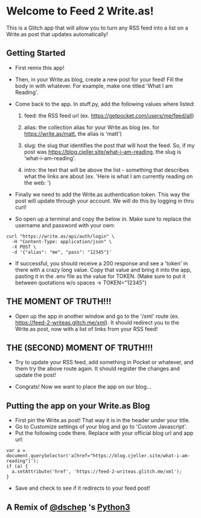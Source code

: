 Welcome to Feed 2 Write.as!
======================================

This is a Glitch app that will allow you to turn any RSS feed into a list on a Write.as post that updates automatically!

Getting Started
-------
- First remix this app!
- Then, in your Write.as blog, create a new post for your feed! Fill the body in with whatever. For example, make one titled 'What I am Reading'.
- Come back to the app. In stuff.py, add the following values where listed:
    1) feed: the RSS feed url (ex. https://getpocket.com/users/me/feed/all)
    
    2) alias: the collection alias for your Write.as blog (ex. for https://write.as/matt, the alias is 'matt')
    
    3) slug: the slug that identifies the post that will host the feed. So, if my post was https://blog.cjeller.site/what-i-am-reading, the slug is 'what-i-am-reading'.
    
    4) intro: the text that will be above the list - something that describes what the links are about (ex. 'Here is what I am currently reading on the web: ')

- Finally we need to add the Write.as authentication token. This way the post will update through your account. We will do this by logging in thru curl!
- So open up a terminal and copy the below in. Make sure to replace the username and password with your own:

```
curl "https://write.as/api/auth/login" \
  -H "Content-Type: application/json" \
  -X POST \
  -d '{"alias": "me", "pass": "12345"}'

```
- If successful, you should receive a 200 response and see a 'token' in there with a crazy long value. Copy that value and bring it into the app, pasting it in the .env file as the value for TOKEN. (Make sure to put it between quotations w/o spaces -> TOKEN="12345")


THE MOMENT OF TRUTH!!!
----------------------
- Open up the app in another window and go to the '/xml' route (ex. https://feed-2-writeas.glitch.me/xml). It should redirect you to the Write.as post, now with a list of links from your RSS feed!

THE (SECOND) MOMENT OF TRUTH!!!
----------------------
- Try to update your RSS feed, add something in Pocket or whatever, and them try the above route again. It should register the changes and update the post!

- Congrats! Now we want to place the app on our blog...

Putting the app on your Write.as Blog
----------------------
- First pin the Write.as post! That way it is in the header under your title.
- Go to Customize settings of your blog and go to 'Custom Javascript'.
- Put the following code there. Replace with your official blog url and app url:

```
var a = document.querySelector('a[href="https://blog.cjeller.site/what-i-am-reading"]');
if (a) {
  a.setAttribute('href', 'https://feed-2-writeas.glitch.me/xml');
}
```
- Save and check to see if it redirects to your feed post!

A Remix of [@dschep](https://glitch.com/@dschep) 's [Python3](https://glitch.com/~python3)
----------------------


